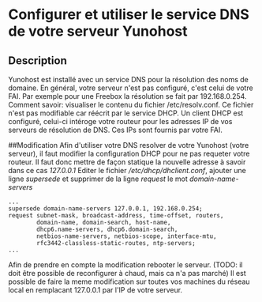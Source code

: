 # Configurer et utiliser le service DNS de votre serveur Yunohost

## Description
Yunohost est installé avec un service DNS pour la résolution des noms de domaine. En général, votre serveur n'est pas configuré, c'est celui de votre FAI.
Par exemple pour une Freebox la résolution se fait par 192.168.0.254. Comment savoir: visualiser le contenu du fichier /etc/resolv.conf. Ce fichier n'est pas modifiable car réécrit par le service DHCP.
Un client DHCP est configuré, celui-ci intéroge votre routeur pour les adresses IP de vos serveurs de résolution de DNS. Ces IPs sont fournis par votre FAI.

##Modification
Afin d'utiliser votre DNS resolver de votre Yunohost (votre serveur), il faut modifier la configuration DHCP pour ne pas requeter votre routeur. Il faut donc mettre de façon statique la nouvelle adresse à savoir dans ce cas *127.0.0.1*
Editer le fichier */etc/dhcp/dhclient.conf*, ajouter une ligne *supersede* et supprimer de la ligne *request* le mot *domain-name-servers*<br>
```
...
supersede domain-name-servers 127.0.0.1, 192.168.0.254;
request subnet-mask, broadcast-address, time-offset, routers,
        domain-name, domain-search, host-name,
        dhcp6.name-servers, dhcp6.domain-search,
        netbios-name-servers, netbios-scope, interface-mtu,
        rfc3442-classless-static-routes, ntp-servers;
...
```

Afin de prendre en compte la modification rebooter le serveur. (TODO: il doit être possible de reconfigurer à chaud, mais ca n'a pas marché)
Il est possible de faire la meme modification sur toutes vos machines du réseau local en remplacant 127.0.0.1 par l'IP de votre serveur.
